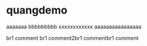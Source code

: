 # quangdemo
aaaaaaa
bbbbbbbbb
xxxxxxxxxxxx
aaaaaaaaaaaaaaaa

br1 comment
br1 comment2br1 commentbr1 comment